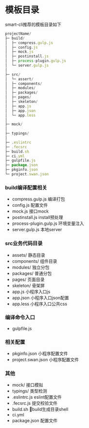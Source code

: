 # 模板目录
smart-cli推荐的模板目录如下
```js
projectName/
├─ build/
│  ├─ compress.gulp.js
│  ├─ config.js
│  ├─ mock.js
│  ├─ postinstall.js
│  ├─ process-plugin.gulp.js
│  └─ server.gulp.js
│
├─ src/
│  └─ assert/
│  ├─ components/  
│  ├─ modules/
│  ├─ packages/
│  ├─ pages/
│  ├─ skeleton/
│  ├─ app.js
│  ├─ app.json
│  └─ app.less
│
├─ mock/
│
├─ typings/
│
├─ .eslintrc
├─ .fecsrc
├─ build.sh
├─ ci.yml
├─ gulpfile.js
├─ package.json
├─ pkginfo.json
└─ project.swan.json
```
### build编译配置相关
- compress.gulp.js 编译打包
- config.js 配置文件
- mock.js 接口mock
- postinstall.js install预处理
- process-plugin.gulp.js 环境变量注入
- server.gulp.js 本地server

### src业务代码目录
- assets/ 静态目录
- components/ 组件目录
- modules/ 独立分包
- packages/ 普通分包
- pages/ 页面目录
- skeleton/ 骨架屏
- app.js 小程序入口js
- app.json 小程序入口json配置
- app.less 小程序入口公共css

### 编译命令入口
- gulpfile.js 
### 相关配置
- pkginfo.json 小程序配置文件
- project.swan.json 小程序配置文件

### 其他
- mock/  接口模拟
- typings/ 类型检测
- .eslintrc.js eslint配置文件
- .fecsrc.js 提交校验文件
- build.sh build生成目录shell
- ci.yml
- package.json 配置文件

